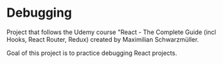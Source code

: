 # Debugging

Project that follows the Udemy course "React - The Complete Guide (incl Hooks, React Router, Redux) created by Maximilian Schwarzmüller.

Goal of this project is to practice debugging React projects.